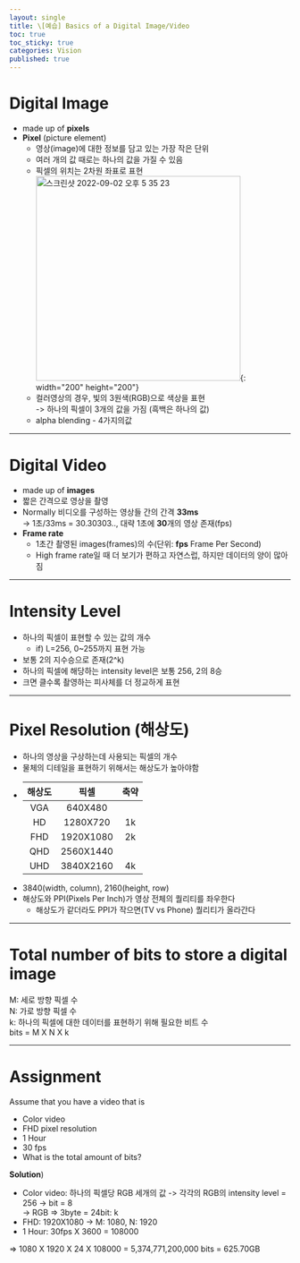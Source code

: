 ```yaml
---
layout: single
title: \[예습] Basics of a Digital Image/Video
toc: true
toc_sticky: true
categories: Vision
published: true
---
```


# Digital Image
- made up of **pixels**
- **Pixel** (picture element)
    - 영상(image)에 대한 정보를 담고 있는 가장 작은 단위
    - 여러 개의 값 때로는 하나의 값을 가질 수 있음
    - 픽셀의 위치는 2차원 좌표로 표현<br/>
        <img width="366" alt="스크린샷 2022-09-02 오후 5 35 23" src="https://user-images.githubusercontent.com/63464299/188100688-16a5a1ce-356d-4725-96a9-9239d769084b.png">{: width="200" height="200"}
    - 컬러영상의 경우, 빛의 3원색(RGB)으로 색상을 표현<br/>-> 하나의 픽셀이 3개의 값을 가짐 (흑백은 하나의 값)
    - alpha blending - 4가지의값

------------

# Digital Video
- made up of **images**
- 짧은 간격으로 영상을 촬영
- Normally 비디오를 구성하는 영상들 간의 간격 **33ms**<br/>
    -> 1초/33ms = 30.30303.., 대략 1초에 **30**개의 영상 존재(fps)
- **Frame rate**
    - 1초간 촬영된 images(frames)의 수(단위: **fps** Frame Per Second)
    - High frame rate일 때 더 보기가 편하고 자연스럽, 하지만 데이터의 양이 많아짐

------------

# Intensity Level
- 하나의 픽셀이 표현할 수 있는 값의 개수
    - if) L=256, 0~255까지 표현 가능
- 보통 2의 지수승으로 존재(2^k)
- 하나의 픽셀에 해당하는 intensity level은 보통 256, 2의 8승
- 크면 클수록 촬영하는 피사체를 더 정교하게 표현

------------

# Pixel Resolution (해상도)
- 하나의 영상을 구상하는데 사용되는 픽셀의 개수
- 물체의 디테일을 표현하기 위해서는 해상도가 높아야함
- |해상도|픽셀|축약|
  |:---:|:---:|:---:|
  |VGA|640X480||
  |HD|1280X720|1k|
  |FHD|1920X1080|2k|
  |QHD|2560X1440||
  |UHD|3840X2160|4k|
- 3840(width, column), 2160(height, row)
- 해상도와 PPI(Pixels Per Inch)가 영상 전체의 퀄리티를 좌우한다
    - 해상도가 같더라도 PPI가 작으면(TV vs Phone) 퀄리티가 올라간다

------------

# Total number of bits to store a digital image
M: 세로 방향 픽셀 수<br/>
N: 가로 방향 픽셀 수<br/>
k: 하나의 픽셀에 대한 데이터를 표현하기 위해 필요한 비트 수<br/>
bits = M X N X k

------------

# Assignment
Assume that you have a video that is
* Color video
* FHD pixel resolution
* 1 Hour
* 30 fps
* What is the total amount of bits?

**Solution**)
* Color video: 하나의 픽셀당 RGB 세개의 값 -> 각각의 RGB의 intensity level = 256 -> bit = 8<br/>
-> RGB => 3byte = 24bit: k
* FHD: 1920X1080 -> M: 1080, N: 1920
* 1 Hour: 30fps X 3600 = 108000

=> 1080 X 1920 X 24 X 108000 = 5,374,771,200,000 bits = 625.70GB
